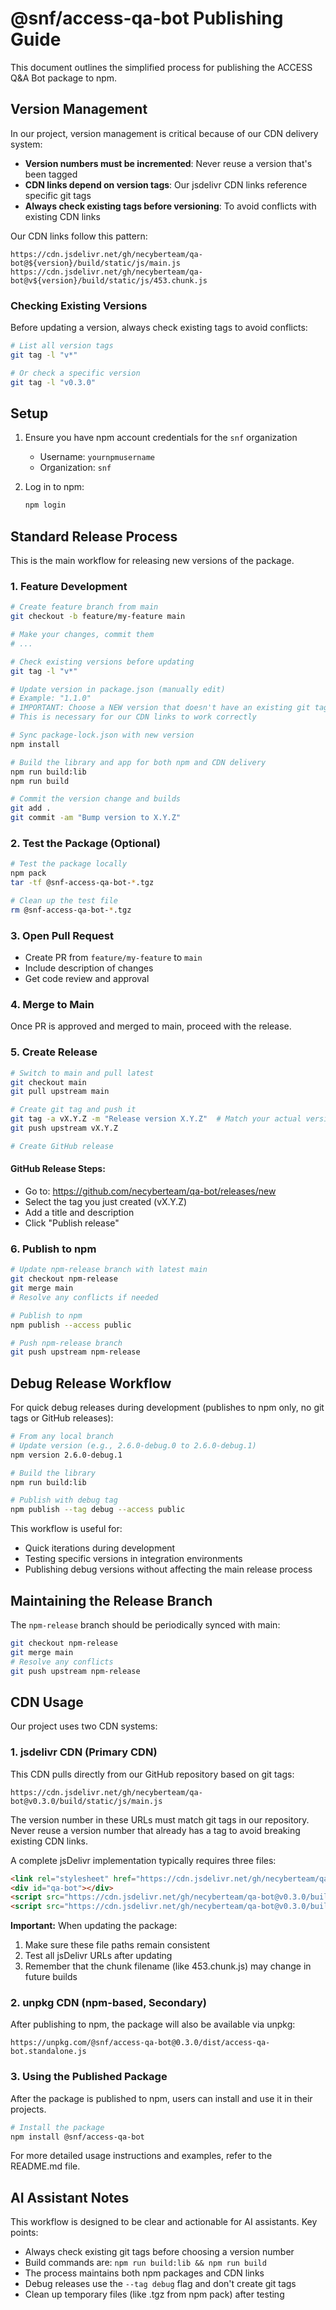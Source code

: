 # @snf/access-qa-bot Publishing Guide

This document outlines the simplified process for publishing the ACCESS Q&A Bot package to npm.

## Version Management

In our project, version management is critical because of our CDN delivery system:

- **Version numbers must be incremented**: Never reuse a version that's been tagged
- **CDN links depend on version tags**: Our jsdelivr CDN links reference specific git tags
- **Always check existing tags before versioning**: To avoid conflicts with existing CDN links

Our CDN links follow this pattern:
```
https://cdn.jsdelivr.net/gh/necyberteam/qa-bot@${version}/build/static/js/main.js
https://cdn.jsdelivr.net/gh/necyberteam/qa-bot@v${version}/build/static/js/453.chunk.js
```

### Checking Existing Versions

Before updating a version, always check existing tags to avoid conflicts:

```bash
# List all version tags
git tag -l "v*"

# Or check a specific version
git tag -l "v0.3.0"
```

## Setup

1. Ensure you have npm account credentials for the `snf` organization
   - Username: `yournpmusername`
   - Organization: `snf`

2. Log in to npm:
   ```bash
   npm login
   ```

## Standard Release Process

This is the main workflow for releasing new versions of the package.

### 1. Feature Development

```bash
# Create feature branch from main
git checkout -b feature/my-feature main

# Make your changes, commit them
# ...

# Check existing versions before updating
git tag -l "v*"

# Update version in package.json (manually edit)
# Example: "1.1.0"
# IMPORTANT: Choose a NEW version that doesn't have an existing git tag
# This is necessary for our CDN links to work correctly

# Sync package-lock.json with new version
npm install

# Build the library and app for both npm and CDN delivery
npm run build:lib
npm run build

# Commit the version change and builds
git add .
git commit -am "Bump version to X.Y.Z"
```

### 2. Test the Package (Optional)

```bash
# Test the package locally
npm pack
tar -tf @snf-access-qa-bot-*.tgz

# Clean up the test file
rm @snf-access-qa-bot-*.tgz
```

### 3. Open Pull Request

- Create PR from `feature/my-feature` to `main`
- Include description of changes
- Get code review and approval

### 4. Merge to Main

Once PR is approved and merged to main, proceed with the release.

### 5. Create Release

```bash
# Switch to main and pull latest
git checkout main
git pull upstream main

# Create git tag and push it
git tag -a vX.Y.Z -m "Release version X.Y.Z"  # Match your actual version
git push upstream vX.Y.Z

# Create GitHub release
```

#### GitHub Release Steps:
- Go to: https://github.com/necyberteam/qa-bot/releases/new
- Select the tag you just created (vX.Y.Z)
- Add a title and description
- Click "Publish release"

### 6. Publish to npm

```bash
# Update npm-release branch with latest main
git checkout npm-release
git merge main
# Resolve any conflicts if needed

# Publish to npm
npm publish --access public

# Push npm-release branch
git push upstream npm-release
```

## Debug Release Workflow

For quick debug releases during development (publishes to npm only, no git tags or GitHub releases):

```bash
# From any local branch
# Update version (e.g., 2.6.0-debug.0 to 2.6.0-debug.1)
npm version 2.6.0-debug.1

# Build the library
npm run build:lib

# Publish with debug tag
npm publish --tag debug --access public
```

This workflow is useful for:
- Quick iterations during development
- Testing specific versions in integration environments
- Publishing debug versions without affecting the main release process

## Maintaining the Release Branch

The `npm-release` branch should be periodically synced with main:

```bash
git checkout npm-release
git merge main
# Resolve any conflicts
git push upstream npm-release
```

## CDN Usage

Our project uses two CDN systems:

### 1. jsdelivr CDN (Primary CDN)

This CDN pulls directly from our GitHub repository based on git tags:

```
https://cdn.jsdelivr.net/gh/necyberteam/qa-bot@v0.3.0/build/static/js/main.js
```

The version number in these URLs must match git tags in our repository. Never reuse a version number that already has a tag to avoid breaking existing CDN links.

A complete jsDelivr implementation typically requires three files:
```html
<link rel="stylesheet" href="https://cdn.jsdelivr.net/gh/necyberteam/qa-bot@v0.3.0/build/static/css/main.css">
<div id="qa-bot"></div>
<script src="https://cdn.jsdelivr.net/gh/necyberteam/qa-bot@v0.3.0/build/static/js/main.js"></script>
<script src="https://cdn.jsdelivr.net/gh/necyberteam/qa-bot@v0.3.0/build/static/js/453.chunk.js"></script>
```

**Important:** When updating the package:
1. Make sure these file paths remain consistent
2. Test all jsDelivr URLs after updating
3. Remember that the chunk filename (like 453.chunk.js) may change in future builds

### 2. unpkg CDN (npm-based, Secondary)

After publishing to npm, the package will also be available via unpkg:

```
https://unpkg.com/@snf/access-qa-bot@0.3.0/dist/access-qa-bot.standalone.js
```

### 3. Using the Published Package

After the package is published to npm, users can install and use it in their projects.

```bash
# Install the package
npm install @snf/access-qa-bot
```

For more detailed usage instructions and examples, refer to the README.md file.

## AI Assistant Notes

This workflow is designed to be clear and actionable for AI assistants. Key points:

- Always check existing git tags before choosing a version number
- Build commands are: `npm run build:lib && npm run build`
- The process maintains both npm packages and CDN links
- Debug releases use the `--tag debug` flag and don't create git tags
- Clean up temporary files (like .tgz from npm pack) after testing